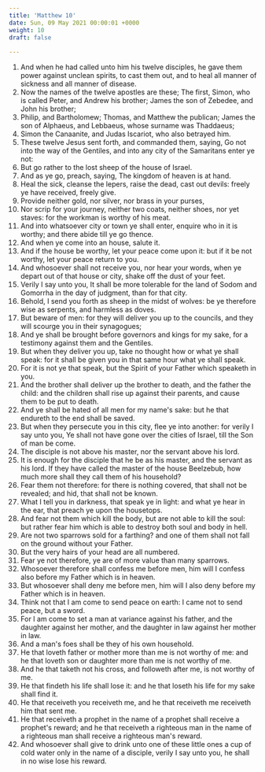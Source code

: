 ```yaml
---
title: 'Matthew 10'
date: Sun, 09 May 2021 00:00:01 +0000
weight: 10
draft: false
  
---
```


1. And when he had called unto him his twelve disciples, he gave them power against unclean spirits, to cast them out, and to heal all manner of sickness and all manner of disease.
2. Now the names of the twelve apostles are these; The first, Simon, who is called Peter, and Andrew his brother; James the son of Zebedee, and John his brother;
3. Philip, and Bartholomew; Thomas, and Matthew the publican; James the son of Alphaeus, and Lebbaeus, whose surname was Thaddaeus;
4. Simon the Canaanite, and Judas Iscariot, who also betrayed him.
5. These twelve Jesus sent forth, and commanded them, saying, Go not into the way of the Gentiles, and into any city of the Samaritans enter ye not:
6. But go rather to the lost sheep of the house of Israel.
7. And as ye go, preach, saying, The kingdom of heaven is at hand.
8. Heal the sick, cleanse the lepers, raise the dead, cast out devils: freely ye have received, freely give.
9. Provide neither gold, nor silver, nor brass in your purses,
10. Nor scrip for your journey, neither two coats, neither shoes, nor yet staves: for the workman is worthy of his meat.
11. And into whatsoever city or town ye shall enter, enquire who in it is worthy; and there abide till ye go thence.
12. And when ye come into an house, salute it.
13. And if the house be worthy, let your peace come upon it: but if it be not worthy, let your peace return to you.
14. And whosoever shall not receive you, nor hear your words, when ye depart out of that house or city, shake off the dust of your feet.
15. Verily I say unto you, It shall be more tolerable for the land of Sodom and Gomorrha in the day of judgment, than for that city.
16. Behold, I send you forth as sheep in the midst of wolves: be ye therefore wise as serpents, and harmless as doves.
17. But beware of men: for they will deliver you up to the councils, and they will scourge you in their synagogues;
18. And ye shall be brought before governors and kings for my sake, for a testimony against them and the Gentiles.
19. But when they deliver you up, take no thought how or what ye shall speak: for it shall be given you in that same hour what ye shall speak.
20. For it is not ye that speak, but the Spirit of your Father which speaketh in you.
21. And the brother shall deliver up the brother to death, and the father the child: and the children shall rise up against their parents, and cause them to be put to death.
22. And ye shall be hated of all men for my name's sake: but he that endureth to the end shall be saved.
23. But when they persecute you in this city, flee ye into another: for verily I say unto you, Ye shall not have gone over the cities of Israel, till the Son of man be come.
24. The disciple is not above his master, nor the servant above his lord.
25. It is enough for the disciple that he be as his master, and the servant as his lord. If they have called the master of the house Beelzebub, how much more shall they call them of his household?
26. Fear them not therefore: for there is nothing covered, that shall not be revealed; and hid, that shall not be known.
27. What I tell you in darkness, that speak ye in light: and what ye hear in the ear, that preach ye upon the housetops.
28. And fear not them which kill the body, but are not able to kill the soul: but rather fear him which is able to destroy both soul and body in hell.
29. Are not two sparrows sold for a farthing? and one of them shall not fall on the ground without your Father.
30. But the very hairs of your head are all numbered.
31. Fear ye not therefore, ye are of more value than many sparrows.
32. Whosoever therefore shall confess me before men, him will I confess also before my Father which is in heaven.
33. But whosoever shall deny me before men, him will I also deny before my Father which is in heaven.
34. Think not that I am come to send peace on earth: I came not to send peace, but a sword.
35. For I am come to set a man at variance against his father, and the daughter against her mother, and the daughter in law against her mother in law.
36. And a man's foes shall be they of his own household.
37. He that loveth father or mother more than me is not worthy of me: and he that loveth son or daughter more than me is not worthy of me.
38. And he that taketh not his cross, and followeth after me, is not worthy of me.
39. He that findeth his life shall lose it: and he that loseth his life for my sake shall find it.
40. He that receiveth you receiveth me, and he that receiveth me receiveth him that sent me.
41. He that receiveth a prophet in the name of a prophet shall receive a prophet's reward; and he that receiveth a righteous man in the name of a righteous man shall receive a righteous man's reward.
42. And whosoever shall give to drink unto one of these little ones a cup of cold water only in the name of a disciple, verily I say unto you, he shall in no wise lose his reward.
